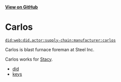 #### [View on GitHub](https://github.com/w3c-ccg/did.actor/tree/master/supply-chain/manufacturer/carlos/)

# Carlos

[`did:web:did.actor:supply-chain:manufacturer:carlos`](https://did-web.web.app/api/v1/identifiers/did:web:did.actor:supply-chain:manufacturer:carlos)

Carlos is blast furnace foreman at Steel Inc.

Carlos works for [Stacy](../stacy).

- [did](./did.json)
- [keys](./keys.json)
